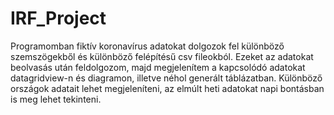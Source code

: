 # IRF_Project
Programomban fiktív koronavírus adatokat dolgozok fel különböző szemszögekből és különböző felépítésű csv fileokból.
Ezeket az adatokat beolvasás után feldolgozom, majd megjelenítem a kapcsolódó adatokat datagridview-n és diagramon, illetve néhol generált táblázatban.
Különböző országok adatait lehet megjeleníteni, az elmúlt heti adatokat napi bontásban is meg lehet tekinteni.

